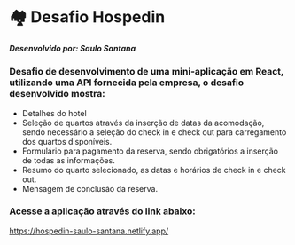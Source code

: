 # :houses: Desafio Hospedin
##### Desenvolvido por: Saulo Santana

### Desafio de desenvolvimento de uma mini-aplicação em React, utilizando uma API fornecida pela empresa, o desafio desenvolvido mostra:
* Detalhes do hotel
* Seleção de quartos através da inserção de datas da acomodação, sendo necessário a seleção do check in e check out para carregamento dos quartos disponíveis.
* Formulário para pagamento da reserva, sendo obrigatórios a inserção de todas as informações.
* Resumo do quarto selecionado, as datas e horários de check in e check out.
* Mensagem de conclusão da reserva.

### Acesse a aplicação através do link abaixo:
https://hospedin-saulo-santana.netlify.app/
